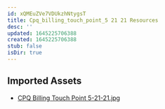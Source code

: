 ```yaml
---
id: xQMEuZVe7VDUkzhNtygsT
title: Cpq_billing_touch_point_5 21 21 Resources
desc: ''
updated: 1645225706388
created: 1645225706388
stub: false
isDir: true
---
```

## Imported Assets
- [CPQ Billing Touch Point 5-21-21.jpg](/assets/cpq-billing-touch-point-5-21-21.jpg)
